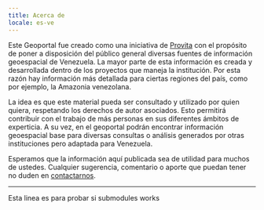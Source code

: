 ```yaml
---
title: Acerca de
locale: es-ve
---
```

Este Geoportal fue creado como una iniciativa de [Provita](https://www.provita.org.ve/) con el propósito de poner a disposición del público general diversas fuentes de información geoespacial de Venezuela. La mayor parte de esta información es creada y desarrollada dentro de los proyectos que maneja la institución. Por esta razón hay información más detallada para ciertas regiones del país, como por ejemplo, la Amazonia venezolana.

La idea es que este material pueda ser consultado y utilizado por quien quiera, respetando los derechos de autor asociados. Esto permitirá contribuir con el trabajo de más personas en sus diferentes ámbitos de experticia. A su vez, en el geoportal podrán encontrar información geoespacial base para diversas consultas o análisis generados por otras instituciones pero adaptada para Venezuela.

Esperamos que la información aquí publicada sea de utilidad para muchos de ustedes. Cualquier sugerencia, comentario o aporte que puedan tener no duden en [contactarnos](/contact).

___

Esta linea es para probar si submodules works

